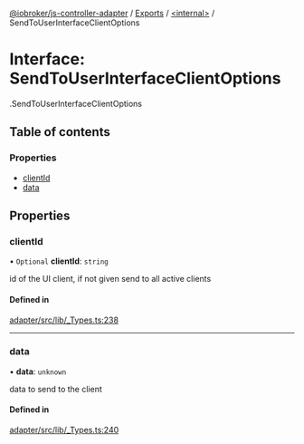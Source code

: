 [@iobroker/js-controller-adapter](../README.md) / [Exports](../modules.md) / [<internal\>](../modules/internal_.md) / SendToUserInterfaceClientOptions

# Interface: SendToUserInterfaceClientOptions

[<internal>](../modules/internal_.md).SendToUserInterfaceClientOptions

## Table of contents

### Properties

- [clientId](internal_.SendToUserInterfaceClientOptions.md#clientid)
- [data](internal_.SendToUserInterfaceClientOptions.md#data)

## Properties

### clientId

• `Optional` **clientId**: `string`

id of the UI client, if not given send to all active clients

#### Defined in

[adapter/src/lib/_Types.ts:238](https://github.com/ioBroker/ioBroker.js-controller/blob/4361085b/packages/adapter/src/lib/_Types.ts#L238)

___

### data

• **data**: `unknown`

data to send to the client

#### Defined in

[adapter/src/lib/_Types.ts:240](https://github.com/ioBroker/ioBroker.js-controller/blob/4361085b/packages/adapter/src/lib/_Types.ts#L240)
